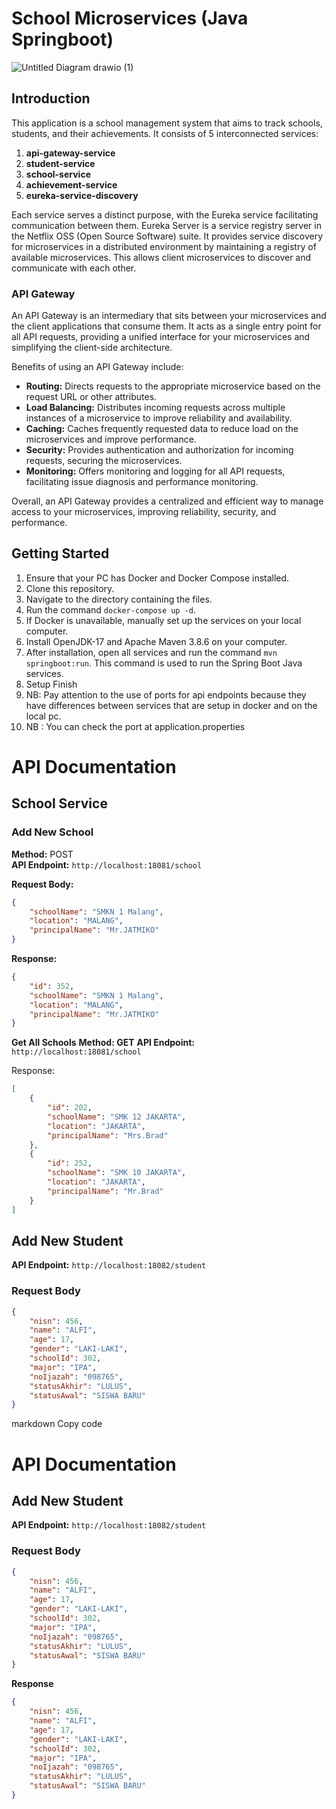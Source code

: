 # School Microservices (Java Springboot)
![Untitled Diagram drawio (1)](https://github.com/Alhuzsyam/school-microservices/assets/64511435/963c120d-6c13-4175-b003-c2d05ac4ab30)

## Introduction

This application is a school management system that aims to track schools, students, and their achievements. It consists of 5 interconnected services:

1. **api-gateway-service**
2. **student-service**
3. **school-service**
4. **achievement-service**
5. **eureka-service-discovery**

Each service serves a distinct purpose, with the Eureka service facilitating communication between them. Eureka Server is a service registry server in the Netflix OSS (Open Source Software) suite. It provides service discovery for microservices in a distributed environment by maintaining a registry of available microservices. This allows client microservices to discover and communicate with each other.

### API Gateway

An API Gateway is an intermediary that sits between your microservices and the client applications that consume them. It acts as a single entry point for all API requests, providing a unified interface for your microservices and simplifying the client-side architecture.

Benefits of using an API Gateway include:

- **Routing:** Directs requests to the appropriate microservice based on the request URL or other attributes.
- **Load Balancing:** Distributes incoming requests across multiple instances of a microservice to improve reliability and availability.
- **Caching:** Caches frequently requested data to reduce load on the microservices and improve performance.
- **Security:** Provides authentication and authorization for incoming requests, securing the microservices.
- **Monitoring:** Offers monitoring and logging for all API requests, facilitating issue diagnosis and performance monitoring.

Overall, an API Gateway provides a centralized and efficient way to manage access to your microservices, improving reliability, security, and performance.

## Getting Started

1. Ensure that your PC has Docker and Docker Compose installed.
2. Clone this repository.
3. Navigate to the directory containing the files.
4. Run the command `docker-compose up -d`.
5. If Docker is unavailable, manually set up the services on your local computer.
6. Install OpenJDK-17 and Apache Maven 3.8.6 on your computer.
7. After installation, open all services and run the command `mvn springboot:run`. This command is used to run the Spring Boot Java services.
8. Setup Finish
9. NB: Pay attention to the use of ports for api endpoints because they have differences between services that are setup in docker and on the local pc.
10. NB : You can check the port at application.properties

# API Documentation

## School Service

### Add New School

**Method:** POST  
**API Endpoint:** `http://localhost:18081/school`

**Request Body:**
```json
{
    "schoolName": "SMKN 1 Malang",
    "location": "MALANG",
    "principalName": "Mr.JATMIKO"
}
```
**Response:**

```json
{
    "id": 352,
    "schoolName": "SMKN 1 Malang",
    "location": "MALANG",
    "principalName": "Mr.JATMIKO"
}
```
**Get All Schools**
**Method: GET**
**API Endpoint:** `http://localhost:18081/school`

Response:
```json
[
    {
        "id": 202,
        "schoolName": "SMK 12 JAKARTA",
        "location": "JAKARTA",
        "principalName": "Mrs.Brad"
    },
    {
        "id": 252,
        "schoolName": "SMK 10 JAKARTA",
        "location": "JAKARTA",
        "principalName": "Mr.Brad"
    }
]
```
## Add New Student

**API Endpoint:** `http://localhost:18082/student`

### Request Body
```json
{
	"nisn": 456,
	"name": "ALFI",
	"age": 17,
	"gender": "LAKI-LAKI",
	"schoolId": 302,
	"major": "IPA",
	"noIjazah": "098765",
	"statusAkhir": "LULUS",
	"statusAwal": "SISWA BARU"
}
```

markdown
Copy code
# API Documentation

## Add New Student

**API Endpoint:** `http://localhost:18082/student`

### Request Body
```json
{
	"nisn": 456,
	"name": "ALFI",
	"age": 17,
	"gender": "LAKI-LAKI",
	"schoolId": 302,
	"major": "IPA",
	"noIjazah": "098765",
	"statusAkhir": "LULUS",
	"statusAwal": "SISWA BARU"
}
```
**Response**
```json
{
	"nisn": 456,
	"name": "ALFI",
	"age": 17,
	"gender": "LAKI-LAKI",
	"schoolId": 302,
	"major": "IPA",
	"noIjazah": "098765",
	"statusAkhir": "LULUS",
	"statusAwal": "SISWA BARU"
}
```



